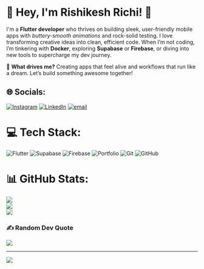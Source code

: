 # 💫 Hey, I'm Rishikesh Richi! 👋

I'm a **Flutter developer** who thrives on building sleek, user-friendly mobile apps with *buttery-smooth animations* and rock-solid testing. I love transforming creative ideas into clean, efficient code. When I’m not coding, I’m tinkering with **Docker**, exploring **Supabase** or **Firebase**, or diving into new tools to supercharge my dev journey.

🌟 **What drives me?** Creating apps that feel alive and workflows that run like a dream. Let’s build something awesome together!


## 🌐 Socials:
[![Instagram](https://img.shields.io/badge/Instagram-%23E4405F.svg?logo=Instagram&logoColor=white)](https://www.instagram.com/rishikesh_richi/) [![LinkedIn](https://img.shields.io/badge/LinkedIn-%230077B5.svg?logo=linkedin&logoColor=white)](https://linkedin.com/in/rishikesh-k-richi) [![email](https://img.shields.io/badge/Email-D14836?logo=gmail&logoColor=white)](mailto:rishikeshdeveloperrichi@gmail.com) 

# 💻 Tech Stack:
![Flutter](https://img.shields.io/badge/Flutter-%2302569B.svg?style=for-the-badge&logo=Flutter&logoColor=white) ![Supabase](https://img.shields.io/badge/Supabase-3ECF8E?style=for-the-badge&logo=supabase&logoColor=white) ![Firebase](https://img.shields.io/badge/firebase-a08021?style=for-the-badge&logo=firebase&logoColor=ffcd34) ![Portfolio](https://img.shields.io/badge/Portfolio-%23000000.svg?style=for-the-badge&logo=firefox&logoColor=#FF7139) ![Git](https://img.shields.io/badge/git-%23F05033.svg?style=for-the-badge&logo=git&logoColor=white) ![GitHub](https://img.shields.io/badge/github-%23121011.svg?style=for-the-badge&logo=github&logoColor=white)
# 📊 GitHub Stats:
![](https://github-readme-stats.vercel.app/api?username=rishikesh-dev&theme=dark&hide_border=false&include_all_commits=true&count_private=true)<br/>
![](https://nirzak-streak-stats.vercel.app/?user=rishikesh-dev&theme=dark&hide_border=false)<br/>
![](https://github-readme-stats.vercel.app/api/top-langs/?username=rishikesh-dev&theme=dark&hide_border=false&include_all_commits=true&count_private=true&layout=compact)

### ✍️ Random Dev Quote
![](https://quotes-github-readme.vercel.app/api?type=horizontal&theme=radical)

---
[![](https://visitcount.itsvg.in/api?id=rishikesh-dev&icon=0&color=0)](https://visitcount.itsvg.in)

<!-- Proudly created with GPRM ( https://gprm.itsvg.in ) -->

